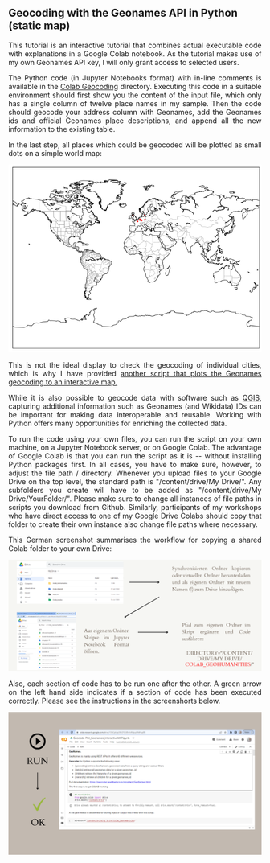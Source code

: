 <h2>Geocoding with the Geonames API in Python (static map)</h2>

<p align="justify">This tutorial is an interactive tutorial that combines actual executable code with explanations in a Google Colab notebook. As the tutorial makes use of my own Geonames API key,
I will only grant access to selected users.</p>

<p align="justify">The Python code (in Jupyter Notebooks format) with in-line comments is available in the <a href="https://github.com/MonikaBarget/GeoHumTutorials/blob/master/Colab_Geocoding/Geocode_Plot_Geonames.ipynb">Colab Geocoding</a> directory. Executing this code in a suitable environment should first show you the content of the input file, which only has a single column of twelve place names in my sample. Then the code should geocode your address column with Geonames, add the Geonames ids and official Geonames place descriptions,
and append all the new information to the existing table.</p>

<p align="justify">In the last step, all places which could be geocoded will be plotted as small dots on a simple world map:</p>

<img alt="sample map" src="./Colab_Geocoding/TestMap.png">

<p align="justify">This is not the ideal display to check the geocoding
of individual cities, which is why I have provided <a href="./Colab_Geocoding/Geocode_Plot_Geonames_interactiveMAP.ipynb">another script that plots the Geonames geocoding to an interactive map.</a></p>

<p align="justify">While it is also possible to geocode data with software such as <a href="https://www.qgis.org/en/site/">QGIS</a>, capturing additional information such as Geonames (and Wikidata) IDs can be important for making data interoperable and reusable. Working with Python offers many opportunities for enriching the collected data.</p>

<p align="justify">To run the code using your own files, you can run the script on your own machine, on a Jupyter Notebook server, or on Google Colab. The advantage of Google Colab is that you can run the script as it is -- without installing Python packages first. In all cases, you have to make sure, however, to adjust the file path / directory. Whenever you upload files to your Google Drive on the top level, the standard path is "/content/drive/My Drive/". Any subfolders you create will have to be added as "/content/drive/My Drive/YourFolder/". Please make sure to change all instances of file paths in scripts you download from Github. Similarly, participants of my workshops who have direct access to one of my Google Drive Colabs should copy that folder to create their own instance also change file paths where necessary.</p>
  
<p align="justify">This German screenshot summarises the workflow for copying a shared Colab folder to your own Drive:</p>
  
<img alt="how to connect Colab DE" src="./PNG_Geodata_DE/GeocodePythonDE.png">
  
<p align="justify">Also, each section of code has to be run one after the other. A green arrow on the left hand side indicates if a section of code has been executed correctly. Please see the instructions in the screenshorts below.</p>

<img alt="run COLAB" src="./PNG_Geodata_DE/RunCOLAB.png">
